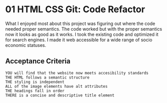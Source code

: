 # 01 HTML CSS Git: Code Refactor
What I enjoyed most about this project was figuring out where the code needed proper semantics. The code worked but with the proper semantics now it looks as good as it works.
I took the existing code and optimized it for search engines. I made it web accessible for a wide range of socio economic statuses. 

## Acceptance Criteria

```
YOU will find that the website now meets accesibility standards
THE HTML follows a semantic structure
THE styling is independent
ALL of the image elements have alt attributes
THE headings fall in order
THERE is a concise and descriptive title element
```